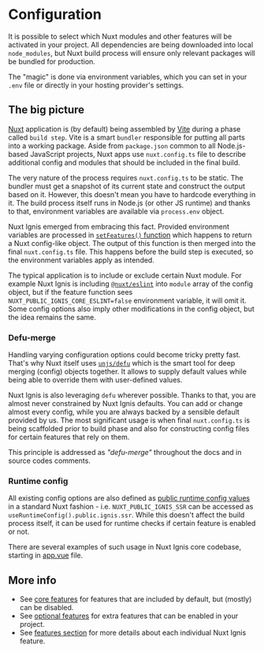 # Configuration

It is possible to select which Nuxt modules and other features will be activated in your project. All dependencies are being downloaded into local `node_modules`, but Nuxt build process will ensure only relevant packages will be bundled for production.

The "magic" is done via environment variables, which you can set in your `.env` file or directly in your hosting provider's settings.

## The big picture

[Nuxt](https://nuxt.com/) application is (by default) being assembled by [Vite](https://vitejs.dev/) during a phase called `build step`. Vite is a smart `bundler` responsible for putting all parts into a working package. Aside from `package.json` common to all Node.js-based JavaScript projects, Nuxt apps use `nuxt.config.ts` file to describe additional config and modules that should be included in the final build.

The very nature of the process requires `nuxt.config.ts` to be static. The bundler must get a snapshot of its current state and construct the output based on it. However, this doesn't mean you have to hardcode everything in it. The build process itself runs in Node.js (or other JS runtime) and thanks to that, environment variables are available via `process.env` object.

Nuxt Ignis emerged from embracing this fact. Provided environment variables are processed in [`setFeatures()` function](https://github.com/AloisSeckar/nuxt-ignis/blob/main/core/features.ts) which happens to return a Nuxt config-like object. The output of this function is then merged into the final `nuxt.config.ts` file. This happens before the build step is executed, so the environment variables apply as intended.

The typical application is to include or exclude certain Nuxt module. For example Nuxt Ignis is including [`@nuxt/eslint`](https://nuxt.com/modules/eslint) into `module` array of the config object, but if the feature function sees `NUXT_PUBLIC_IGNIS_CORE_ESLINT=false` environment variable, it will omit it. Some config options also imply other modifications in the config object, but the idea remains the same.

### Defu-merge

Handling varying configuration options could become tricky pretty fast. That's why Nuxt itself uses [`unjs/defu`](https://github.com/unjs/defu) which is the smart tool for deep merging (config) objects together. It allows to supply default values while being able to override them with user-defined values.

Nuxt Ignis is also leveraging `defu` wherever possible. Thanks to that, you are almost never constrained by Nuxt Ignis defaults. You can add or change almost every config, while you are always backed by a sensible default provided by us. The most significant usage is when final `nuxt.config.ts` is being scaffolded prior to build phase and also for constructing config files for certain features that rely on them.

This principle is addressed as _"defu-merge"_ throughout the docs and in source codes comments.

### Runtime config

All existing config options are also defined as [public runtime config values](https://nuxt.com/docs/guide/directory-structure/nuxt.config#runtime-config) in a standard Nuxt fashion - i.e. `NUXT_PUBLIC_IGNIS_SSR` can be accessed as `useRuntimeConfig().public.ignis.ssr`. While this doesn't affect the build process itself, it can be used for runtime checks if certain feature is enabled or not.

There are several examples of such usage in Nuxt Ignis core codebase, starting in [app.vue](https://github.com/AloisSeckar/nuxt-ignis/blob/main/core/app.vue) file.

## More info

- See [core features](/2-2-core-features) for features that are included by default, but (mostly) can be disabled.
- See [optional features](/2-3-optional-features) for extra features that can be enabled in your project.
- See [features section](/3-1-features) for more details about each individual Nuxt Ignis feature.
